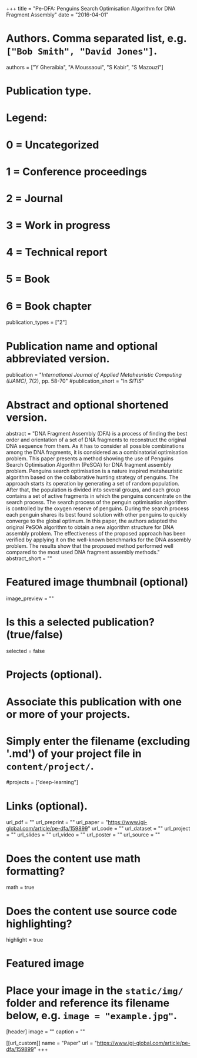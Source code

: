 +++
title = "Pe-DFA: Penguins Search Optimisation Algorithm for DNA Fragment Assembly"
date = "2016-04-01"

# Authors. Comma separated list, e.g. `["Bob Smith", "David Jones"]`.
authors = ["Y Gheraibia", "A Moussaoui", "S Kabir", "S Mazouzi"]

# Publication type.
# Legend:
# 0 = Uncategorized
# 1 = Conference proceedings
# 2 = Journal
# 3 = Work in progress
# 4 = Technical report
# 5 = Book
# 6 = Book chapter
publication_types = ["2"]

# Publication name and optional abbreviated version.
publication = "*International Journal of Applied Metaheuristic Computing (IJAMC)*, 7(2), pp. 58-70"
#publication_short = "In *SITIS*"

# Abstract and optional shortened version.
abstract = "DNA Fragment Assembly (DFA) is a process of finding the best order and orientation of a set of DNA fragments to reconstruct the original DNA sequence from them. As it has to consider all possible combinations among the DNA fragments, it is considered as a combinatorial optimisation problem. This paper presents a method showing the use of Penguins Search Optimisation Algorithm (PeSOA) for DNA fragment assembly problem. Penguins search optimisation is a nature inspired metaheuristic algorithm based on the collaborative hunting strategy of penguins. The approach starts its operation by generating a set of random population. After that, the population is divided into several groups, and each group contains a set of active fragments in which the penguins concentrate on the search process. The search process of the penguin optimisation algorithm is controlled by the oxygen reserve of penguins. During the search process each penguin shares its best found solution with other penguins to quickly converge to the global optimum. In this paper, the authors adapted the original PeSOA algorithm to obtain a new algorithm structure for DNA assembly problem. The effectiveness of the proposed approach has been verified by applying it on the well-known benchmarks for the DNA assembly problem. The results show that the proposed method performed well compared to the most used DNA fragment assembly methods."
abstract_short = ""

# Featured image thumbnail (optional)
image_preview = ""

# Is this a selected publication? (true/false)
selected = false

# Projects (optional).
#   Associate this publication with one or more of your projects.
#   Simply enter the filename (excluding '.md') of your project file in `content/project/`.
#projects = ["deep-learning"]

# Links (optional).
url_pdf = ""
url_preprint = ""
url_paper = "https://www.igi-global.com/article/pe-dfa/159899"
url_code = ""
url_dataset = ""
url_project = ""
url_slides = ""
url_video = ""
url_poster = ""
url_source = ""

# Does the content use math formatting?
math = true

# Does the content use source code highlighting?
highlight = true

# Featured image
# Place your image in the `static/img/` folder and reference its filename below, e.g. `image = "example.jpg"`.
[header]
image = ""
caption = ""

[[url_custom]]
    name = "Paper"
    url = "https://www.igi-global.com/article/pe-dfa/159899"
+++

